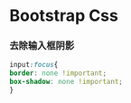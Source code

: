 # Bootstrap Css


### 去除输入框阴影
```css
input:focus{
border: none !important;
box-shadow: none !important;
}
```


